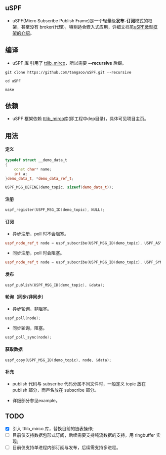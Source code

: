 ## uSPF

* uSPF(Micro Subscribe Publish Frame)是一个轻量级**发布-订阅**模式的框架，甚至没有 broker(代理)，特别适合嵌入式应用，详细文档见[uSPF微型框架的介绍](https://tangaoo.github.io/2021/07/05/uSPF/)。

## 编译

* uSPF 库 引用了 [ttlib_mirco](https://github.com/tangaoo/ttlib_micro)，所以需要 **--recursive** 后缀。

```console
git clone https://github.com/tangaoo/uSPF.git --recursive

cd uSPF

make
```

## 依赖

* uSPF 框架依赖 [ttlib_mirco](https://github.com/tangaoo/ttlib_micro)库(即工程中dep目录)，具体可见项目主页。

## 用法

#### 定义 

```c++
typedef struct __demo_data_t
{
    const char* name;
    int a;
}demo_data_t, *demo_data_ref_t;

USPF_MSG_DEFINE(demo_topic, sizeof(demo_data_t));
```

#### 注册

```c++
uspf_register(USPF_MSG_ID(demo_topic), NULL);
```

#### 订阅

* 异步注册，poll 时不会阻塞。

```c++
uspf_node_ref_t node = uspf_subscribe(USPF_MSG_ID(demo_topic), USPF_ASYNC, tt_null);
```

* 同步注册，poll 时会阻塞。

```c++
uspf_node_ref_t node = uspf_subscribe(USPF_MSG_ID(demo_topic), USPF_SYNC, tt_null);
```

#### 发布

```c++
uspf_publish(USPF_MSG_ID(demo_topic), &data);
```

#### 轮询（同步/非同步）

* 异步轮询，非阻塞。

```c++
uspf_poll(node);
```

* 同步轮询，阻塞。

```c++
uspf_poll_sync(node);
```

#### 获取数据

```c++
uspf_copy(USPF_MSG_ID(demo_topic), node, &data);
```

#### 补充

* publish 代码与 subscribe 代码分属不同文件时，一般定义 topic 放在 publish 部分，而声名放在 subscribe 部分。

* 详细部分参见example。

## TODO

* [x] 引入 ttlib_mirco 库，替换目前的链表操作;
* [ ] 目前仅支持数据包形式订阅，后续需要支持纯流数据的支持，用 ringbuffer 实现;
* [ ] 目前仅支持单进程内部订阅与发布，后续需支持多进程。
